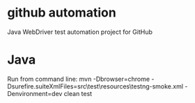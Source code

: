 github automation
=================

Java WebDriver test automation project for GitHub

Java
====

Run from command line: mvn -Dbrowser=chrome -Dsurefire.suiteXmlFiles=src\test\resources\testng-smoke.xml -Denvironment=dev clean test
